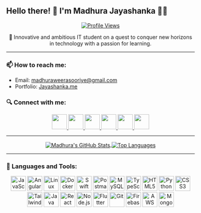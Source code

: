 ## Hello there! 👋 I'm Madhura Jayashanka 👨‍💻

<p align="center">
  <a href="https://madhura.info" target="_blank">
    <img src="https://komarev.com/ghpvc/?username=madhurajayashanka&label=Profile%20Views&color=0e75b6&style=flat" alt="Profile Views" />
  </a>
</p>
<p align="center">
🚀 Innovative and ambitious IT student on a quest to conquer new horizons in technology with a passion for learning.

</p>
<hr/>

### 📫 How to reach me:
- Email: madhuraweerasooriye@gmail.com
- Portfolio: <a href="Jayashanka.me" target="_blank">Jayashanka.me</a>

### 🔍 Connect with me:
<p align="center">
  <a href="https://medium.com/@madhurajayashanka" target="_blank">
    <img src="https://img.shields.io/badge/Medium-000000?style=for-the-badge&logo=medium&logoColor=white" height="40" />
  </a>
  <a href="https://twitter.com/madhuraonline" target="_blank">
    <img src="https://img.shields.io/badge/Twitter-1DA1F2?style=for-the-badge&logo=twitter&logoColor=white" height="40" />
  </a>
  <a href="https://linkedin.com/in/madhurajayashanka" target="_blank">
    <img src="https://img.shields.io/badge/LinkedIn-0077B5?style=for-the-badge&logo=linkedin&logoColor=white" height="40" />
  </a>
  <a href="https://instagram.com/madhura_jayashanka" target="_blank">
    <img src="https://img.shields.io/badge/Instagram-E4405F?style=for-the-badge&logo=instagram&logoColor=white" height="40" />
  </a>
  <a href="https://www.youtube.com/c/madhurajayashanka" target="_blank">
    <img src="https://img.shields.io/badge/YouTube-FF0000?style=for-the-badge&logo=youtube&logoColor=white" height="40" />
  </a>
  <a href="https://www.hackerrank.com/madhuraonline" target="_blank">
    <img src="https://img.shields.io/badge/HackerRank-2EC866?style=for-the-badge&logo=hackerrank&logoColor=white" height="40" />
  </a>
</p>

---

<div align="center">
  <a href="https://github.com/madhurajayashanka">
    <img align="center" src="https://github-readme-stats.vercel.app/api?username=madhurajayashanka&count_private=true&show_icons=true&theme=vue&hide_border=true" alt="Madhura's GitHub Stats" />
  </a>
  <a href="https://github.com/madhurajayashanka">
    <img align="center" src="https://github-readme-stats.vercel.app/api/top-langs/?username=madhurajayashanka&layout=compact&theme=vue&hide_border=true" alt="Top Languages" />
  </a>
</div>

---

### 🧰 Languages and Tools:
<p align="center">
  <img src="https://www.vectorlogo.zone/logos/javascript/javascript-icon.svg" alt="JavaScript" width="40" />
  <img src="https://www.vectorlogo.zone/logos/angular/angular-icon.svg" alt="Angular" width="40" />
  <img src="https://www.vectorlogo.zone/logos/linux/linux-icon.svg" alt="Linux" width="40" />
  <img src="https://www.vectorlogo.zone/logos/docker/docker-icon.svg" alt="Docker" width="40" />
  <img src="https://www.vectorlogo.zone/logos/swift/swift-icon.svg" alt="Swift" width="40" />
  <img src="https://www.vectorlogo.zone/logos/getpostman/getpostman-icon.svg" alt="Postman" width="40" />
  <img src="https://www.vectorlogo.zone/logos/mysql/mysql-horizontal.svg" alt="MySQL" width="40" />
  <img src="https://www.vectorlogo.zone/logos/typescriptlang/typescriptlang-icon.svg" alt="TypeScript" width="40" />
  <img src="https://www.vectorlogo.zone/logos/w3_html5/w3_html5-icon.svg" alt="HTML5" width="40" />
  <img src="https://www.vectorlogo.zone/logos/python/python-icon.svg" alt="Python" width="40" />
  <img src="https://www.vectorlogo.zone/logos/w3_css/w3_css-official.svg" alt="CSS3" width="40" />
  <img src="https://www.vectorlogo.zone/logos/tailwindcss/tailwindcss-icon.svg" alt="TailwindCSS" width="40" />
  <img src="https://www.vectorlogo.zone/logos/java/java-icon.svg" alt="Java" width="40" />
  <img src="https://www.vectorlogo.zone/logos/reactjs/reactjs-icon.svg" alt="React" width="40" />
  <img src="https://www.vectorlogo.zone/logos/nodejs/nodejs-icon.svg" alt="Node.js" width="40" />
  <img src="https://www.vectorlogo.zone/logos/flutterio/flutterio-icon.svg" alt="Flutter" width="40" />
  <img src="https://www.vectorlogo.zone/logos/git-scm/git-scm-icon.svg" alt="Git" width="40" />
  <img src="https://www.vectorlogo.zone/logos/firebase/firebase-icon.svg" alt="Firebase" width="40" />
  <img src="https://www.vectorlogo.zone/logos/amazon_aws/amazon_aws-icon.svg" alt="AWS" width="40" />
  <img src="https://www.vectorlogo.zone/logos/mongodb/mongodb-icon.svg" alt="MongoDB" width="40" />
</p>

[medium]: https://medium.com/@madhurajayashanka
[twitter]: https://twitter.com/madhuraonline
[linkedin]: https://linkedin.com/in/madhurajayashanka
[instagram]: https://instagram.com/madhura_jayashanka
[youtube]: https://www.youtube.com/c/madhurajayashanka
[hackerrank]: https://www.hackerrank.com/madhuraonline
